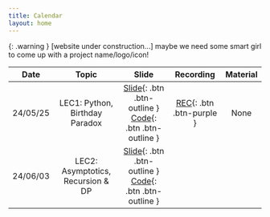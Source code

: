 ```yaml
---
title: Calendar
layout: home
---
```


{: .warning }
[website under construction...] maybe we need some smart girl to come up with a project name/logo/icon!



|   Date   |               Topic               |                            Slide                             |                          Recording                           | Material |
| :------: | :-------------------------------: | :----------------------------------------------------------: | :----------------------------------------------------------: | :------: |
| 24/05/25 |  LEC1: Python, Birthday Paradox   | [Slide](https://docs.google.com/presentation/d/1ajM5VUEaVb3gD-kmyKPXslPbV3TChp-bzuHZFc6o0W0/edit?usp=sharing){: .btn .btn-outline } [Code](https://colab.research.google.com/drive/1dtXNGXCVsfMM1GR1HeT6Io8sr3xBe-sp?usp=sharing){: .btn .btn-outline } | [REC](https://www.youtube.com/watch?v=qR3HBBRHegs&list=PLf7nWxxk0pg30jnzZfkxJkefz_kU2MesW&index=2){: .btn .btn-purple } |   None   |
| 24/06/03 | LEC2: Asymptotics, Recursion & DP | [Slide](https://docs.google.com/presentation/d/1FPZIiXJCMKCGOZTpHER4ab0XsGrwJvghJrqBrnCk0C0/edit?usp=sharing){: .btn .btn-outline } [Code](https://colab.research.google.com/drive/1L4IMJLtJGaEVAj_R5mEzPthLmIU84Wm6?usp=sharing){: .btn .btn-outline } |                                                              |          |



